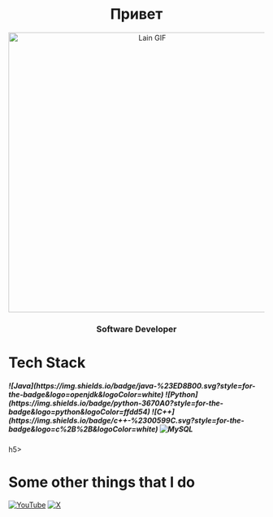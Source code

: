 <h1 align="center">Привет</h1>
<div align="center"> 
  
<img src="https://i.pinimg.com/originals/10/fa/ed/10faed043cc45390b376cc2e8c19252c.gif" alt="Lain GIF" width="550px" />

<p align="center">
  <h3 align="center"> Software Developer </h3>
</p>

</div>

# Tech Stack
<h5> ![Java](https://img.shields.io/badge/java-%23ED8B00.svg?style=for-the-badge&logo=openjdk&logoColor=white) ![Python](https://img.shields.io/badge/python-3670A0?style=for-the-badge&logo=python&logoColor=ffdd54) ![C++](https://img.shields.io/badge/c++-%2300599C.svg?style=for-the-badge&logo=c%2B%2B&logoColor=white)   <img src="https://img.shields.io/badge/MySQL-4479A1?style=for-the-badge&logo=mysql&logoColor=white" alt="MySQL"/> </h5>h5> 

# Some other things that I do
[![YouTube](https://img.shields.io/badge/YouTube-%23FF0000.svg?logo=YouTube&logoColor=white)](https://youtube.com/@veetgoodtime) 
[![X](https://img.shields.io/badge/X-black.svg?logo=X&logoColor=white)](https://x.com/veetgoodtime)
